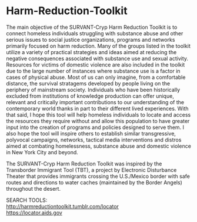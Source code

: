 # Harm-Reduction-Toolkit

The main objective of the SURVANT-Cryp Harm Reduction Toolkit is to connect homeless individuals struggling with substance abuse and other serious issues to social justice organizations, programs and networks primarily focused on harm reduction. Many of the groups listed in the toolkit utilize a variety of practical strategies and ideas aimed at reducing the negative consequences associated with substance use and sexual activity. Resources for victims of domestic violence are also included in the toolkit due to the large number of instances where substance use is a factor in cases of physical abuse. Most of us can only imagine, from a comfortable distance, the survival stratagems developed by people living on the periphery of mainstream society. Individuals who have been historically excluded from institutions of knowledge production can offer unique, relevant and critically important contributions to our understanding of the contemporary world thanks in part to their different lived experiences. With that said, I hope this tool will help homeless individuals to locate and access the resources they require without and allow this population to have greater input into the creation of programs and policies designed to serve them. I also hope the tool will inspire others to establish similar transgressive, polyvocal campaigns, networks, tactical media interventions and distros aimed at combating homelessness, substance abuse and domestic violence in New York City and beyond.<br>

The SURVANT-Cryp Harm Reduction Toolkit was inspired by the Transborder Immigrant Tool (TBT), a project by Electronic Disturbance Theater that provides immigrants crossing the U.S./Mexico border with safe routes and directions to water caches (maintained by the Border Angels) throughout the desert.<br>

SEARCH TOOLS:<br>
http://harmreductiontoolkit.tumblr.com/locator<br>
https://locator.aids.gov<br><br>





